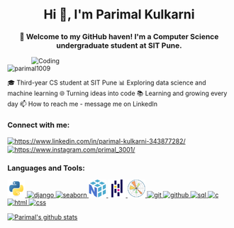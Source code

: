 <h1 align="center">Hi 👋, I'm Parimal Kulkarni</h1>
<h3 align="center">👋 Welcome to my GitHub haven! I'm a Computer Science undergraduate student at SIT Pune.</h3>
<img align="right" alt="Coding" width="450" src="https://i.pinimg.com/originals/68/f3/ff/68f3ff8ddc1699f6234abee4e1d58dd9.gif">
<p align="left"> <img src="https://komarev.com/ghpvc/?username=parimal1009&label=Profile%20views&color=0e75b6&style=flat" alt="parimal1009" /> </p>
🎓 Third-year CS student at SIT Pune
📊 Exploring data science and machine learning
🌐 Turning ideas into code
📚 Learning and growing every day
📫 How to reach me - message me on LinkedIn
<h3 align="left">Connect with me:</h3>
<p align="left">
<a href="https://www.linkedin.com/in/parimal-kulkarni-343877282/" target="blank"><img align="center" src="https://raw.githubusercontent.com/rahuldkjain/github-profile-readme-generator/master/src/images/icons/Social/linked-in-alt.svg" alt="https://www.linkedin.com/in/parimal-kulkarni-343877282/" height="30" width="40" /></a>
<a href="https://www.instagram.com/primal_3001/" target="blank"><img align="center" src="https://raw.githubusercontent.com/rahuldkjain/github-profile-readme-generator/master/src/images/icons/Social/instagram.svg" alt="https://www.instagram.com/primal_3001/" height="30" width="40" /></a>
</p>
<h3 align="left">Languages and Tools:</h3>
<p align="left">
   <a href="https://www.python.org/" target="_blank" rel="noreferrer">
      <img src="https://raw.githubusercontent.com/devicons/devicon/master/icons/python/python-original.svg" alt="python" width="40" height="40"/>
   </a>
   <a href="https://www.djangoproject.com/" target="_blank" rel="noreferrer">
      <img src="https://www.vectorlogo.zone/logos/djangoproject/djangoproject-ar21.svg" alt="django" width="40" height="40"/>
   </a>
   <a href="https://seaborn.pydata.org/" target="_blank" rel="noreferrer">
      <img src="https://seaborn.pydata.org/_images/logo-wide-lightbg.svg" alt="seaborn" width="40" height="40"/>
   </a>
   <a href="https://numpy.org/" target="_blank" rel="noreferrer">
      <img src="https://raw.githubusercontent.com/devicons/devicon/master/icons/numpy/numpy-original.svg" alt="numpy" width="40" height="40"/>
   </a>
   <a href="https://pandas.pydata.org/" target="_blank" rel="noreferrer">
      <img src="https://raw.githubusercontent.com/devicons/devicon/master/icons/pandas/pandas-original.svg" alt="pandas" width="40" height="40"/>
   </a>
   <a href="https://matplotlib.org/" target="_blank" rel="noreferrer">
      <img src="https://raw.githubusercontent.com/devicons/devicon/master/icons/matplotlib/matplotlib-original.svg" alt="matplotlib" width="40" height="40"/>
   </a>
   <a href="https://git-scm.com/" target="_blank" rel="noreferrer">
      <img src="https://www.vectorlogo.zone/logos/git-scm/git-scm-icon.svg" alt="git" width="40" height="40"/>
   </a>
   <a href="https://github.com/" target="_blank" rel="noreferrer">
      <img src="https://www.vectorlogo.zone/logos/github/github-icon.svg" alt="github" width="40" height="40"/>
   </a>
   <a href="https://www.w3schools.com/sql/" target="_blank" rel="noreferrer">
      <img src="https://www.vectorlogo.zone/logos/mysql/mysql-ar21.svg" alt="sql" width="40" height="40"/>
   </a>
   <a href="https://devdocs.io/c/" target="_blank" rel="noreferrer">
      <img src="https://www.vectorlogo.zone/logos/c_language/c_language-ar21.svg" alt="c" width="40" height="40"/>
   </a>
   <a href="https://www.w3.org/html/" target="_blank" rel="noreferrer">
      <img src="https://www.vectorlogo.zone/logos/w3_html5/w3_html5-ar21.svg" alt="html" width="40" height="40"/>
   </a>
   <a href="https://www.w3.org/Style/CSS/" target="_blank" rel="noreferrer">
      <img src="https://www.vectorlogo.zone/logos/netlifyapp_watercss/netlifyapp_watercss-ar21.svg" alt="css" width="40" height="40"/>
   </a>
</p>
<a href="https://github.com/anuraghazra/github-readme-stats"><img align="center" src="https://github-readme-stats.vercel.app/api?username=parimal1009&show_icons=true&include_all_commits=true&theme=buefy&hide_border=true" alt="Parimal's github stats" /></a>
